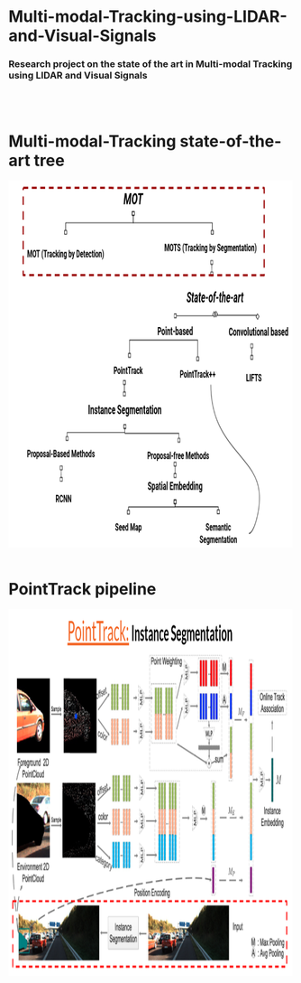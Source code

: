 # Multi-modal-Tracking-using-LIDAR-and-Visual-Signals
### Research project on the state of the art in Multi-modal Tracking using LIDAR and Visual Signals  

<br> <br>
#  Multi-modal-Tracking state-of-the-art tree<br>
<img src="stateOftheArt.png" align="center" width="1000" height="650"> <br> <br>
# PointTrack pipeline<br>
<img src="PointTrack.png" align="center" width="1000" height="650"> <br>
